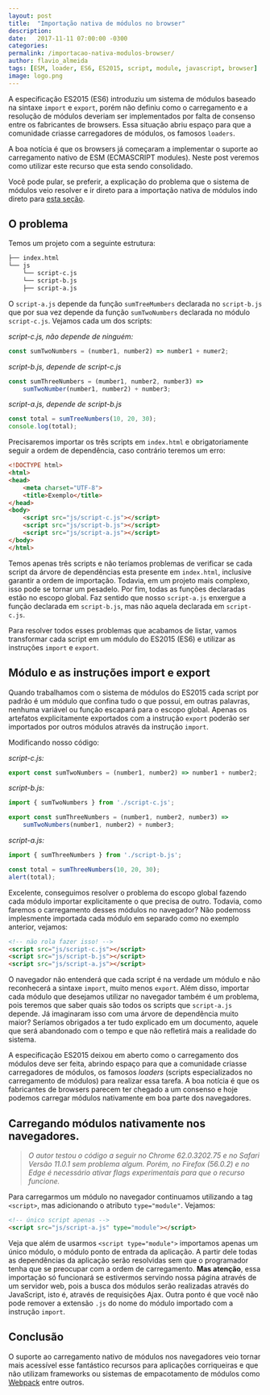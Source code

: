 ```yaml
---
layout: post
title:  "Importação nativa de módulos no browser"
description:
date:   2017-11-11 07:00:00 -0300
categories:
permalink: /importacao-nativa-modulos-browser/
author: flavio_almeida
tags: [ESM, loader, ES6, ES2015, script, module, javascript, browser]
image: logo.png
---
```

A especificação ES2015 (ES6) introduziu um sistema de módulos baseado na sintaxe `import` e `export`, porém não definiu como o carregamento e a resolução de módulos deveriam ser implementados por falta de consenso entre os fabricantes de browsers. Essa situação abriu espaço para que a comunidade criasse carregadores de módulos, os famosos `loaders`. 

A boa notícia é que os browsers já começaram a implementar o suporte ao carregamento nativo de ESM (ECMASCRIPT modules). Neste post veremos como utilizar este recurso que esta sendo consolidado.  

Você pode pular, se preferir, a explicação do problema que o sistema de módulos veio resolver e ir direto para a importação nativa de módulos indo direto para <a href="#typeModule">esta seção</a>.

## O problema

Temos um projeto com a seguinte estrutura:

```bash
├── index.html
└── js
    └── script-c.js  
    └── script-b.js
    ├── script-a.js
```

O `script-a.js` depende da função `sumTreeMumbers` declarada no `script-b.js` que por sua vez depende da função `sumTwoNumbers` declarada no módulo `script-c.js`. Vejamos cada um dos scripts:

*script-c.js, não depende de ninguém:*
```javascript
const sumTwoNumbers = (number1, number2) => number1 + numer2;
```

*script-b.js, depende de script-c.js*
```javascript
const sumThreeNumbers = (mumber1, number2, number3) => 
    sumTwoNumber(number1, number2) + number3;
```

*script-a.js, depende de script-b.js*
```javascript
const total = sumTreeNumbers(10, 20, 30);
console.log(total);
```

Precisaremos importar os três scripts em `index.html` e obrigatoriamente seguir a ordem de dependência, caso contrário teremos um erro:

```html
<!DOCTYPE html>
<html>
<head>
    <meta charset="UTF-8">
    <title>Exemplo</title>
</head>
<body>
    <script src="js/script-c.js"></script>
    <script src="js/script-b.js"></script>
    <script src="js/script-a.js"></script>
</body>
</html>
```

Temos apenas três scripts e não teríamos problemas de verificar se cada script da árvore de dependências esta presente em `index.html`, inclusive garantir a ordem de importação. Todavia, em um projeto mais complexo, isso pode se tornar um pesadelo. Por fim, todas as funções declaradas estão no escopo global. Faz sentido que nosso `script-a.js` enxergue a função declarada em `script-b.js`, mas não aquela declarada em `script-c.js`. 

Para resolver todos esses problemas que acabamos de listar, vamos transformar cada script em um módulo do ES2015 (ES6) e utilizar as instruções `import` e `export`. 

## Módulo e as instruções import e export

Quando trabalhamos com o sistema de módulos do ES2015 cada script por padrão é um módulo que confina tudo o que possui, em outras palavras, nenhuma variável ou função escapará para o escopo global. Apenas os artefatos explicitamente exportados com a instrução `export` poderão ser importados por outros módulos através da instrução `import`.

Modificando nosso código:

*script-c.js:*
```javascript
export const sumTwoNumbers = (number1, number2) => number1 + number2;
```

*script-b.js:*
```javascript
import { sumTwoNumbers } from './script-c.js';

export const sumThreeNumbers = (number1, number2, number3) => 
    sumTwoNumbers(number1, number2) + number3;
```

*script-a.js:*
```javascript
import { sumThreeNumbers } from './script-b.js';

const total = sumThreeNumbers(10, 20, 30);
alert(total);
```

Excelente, conseguimos resolver o problema do escopo global fazendo cada módulo importar explicitamente o que precisa de outro. Todavia, como faremos o carregamento desses módulos no navegador? Não podemoss implesmente importada cada módulo em separado como no exemplo anterior, vejamos:

```html
<!-- não rola fazer isso! -->
<script src="js/script-c.js"></script>
<script src="js/script-b.js"></script>
<script src="js/script-a.js"></script>
```

O navegador não entenderá que cada script é na verdade um módulo e não reconhecerá a sintaxe `import`, muito menos `export`. Além disso, importar cada módulo que desejamos utilizar no navegador também é um problema, pois teremos que saber quais são todos os scripts que `script-a.js` depende. Já imaginaram isso com uma árvore de dependência muito maior? Seríamos obrigados a ter tudo explicado em um documento, aquele que será abandonado com o tempo e que não refletirá mais a realidade do sistema. 

A especificação ES2015 deixou em aberto como o carregamento dos módulos deve ser feita, abrindo espaço para que a comunidade criasse carregadores de módulos, os famosos *loaders* (scripts especializados no carregamento de módulos) para realizar essa tarefa. A boa notícia é que os fabricantes de browsers parecem ter chegado a um consenso e hoje podemos carregar módulos nativamente em boa parte dos navegadores.

<span id="typeModule"></span>
## Carregando módulos nativamente nos navegadores. 

>*O autor testou o código a seguir no Chrome 62.0.3202.75 e no Safari Versão 11.0.1 sem problema algum. Porém, no Firefox (56.0.2) e no Edge é necessário ativar flags experimentais para que o recurso funcione.*

Para carregarmos um módulo no navegador continuamos utilizando a tag `<script>`, mas adicionando o atributo `type="module"`. Vejamos:

```html
<!-- único script apenas -->
<script src="js/script-a.js" type="module"></script>
```

Veja que além de usarmos `<script type="module">` importamos apenas um único módulo, o módulo ponto de entrada da aplicação. A partir dele todas as dependências da aplicação serão resolvidas sem que o programador tenha que se preocupar com a ordem de carregamento. **Mas atenção**, essa importação só funcionará se estivermos servindo nossa página através de um servidor web, pois a busca dos módulos serão realizadas através do JavaScript, isto é, através de requisições Ajax. Outra ponto é que você não pode remover a extensão `.js` do nome do módulo importado com a instrução `import`. 

## Conclusão

O suporte ao carregamento nativo de módulos nos navegadores veio tornar mais acessível esse fantástico recursos para aplicações corriqueiras e que não utilizam frameworks ou sistemas de empacotamento de módulos como  <a href="https://webpack.github.io/" target="_blank">Webpack</a> entre outros.




